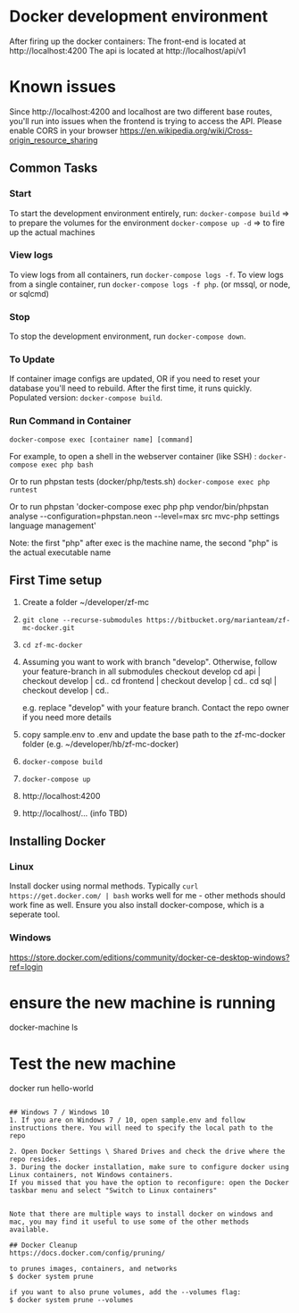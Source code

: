 # Docker development environment
After firing up the docker containers:
The front-end is located at http://localhost:4200
The api is located at http://localhost/api/v1

# Known issues
Since http://localhost:4200 and localhost are two different base routes, you'll run into issues when the frontend is trying to access the API.
Please enable CORS in your browser
https://en.wikipedia.org/wiki/Cross-origin_resource_sharing

## Common Tasks

### Start
To start the development environment entirely, run:
`docker-compose build` => to prepare the volumes for the environment
`docker-compose up -d` => to fire up the actual machines

### View logs
To view logs from all containers, run `docker-compose logs -f`.
To view logs from a single container, run `docker-compose logs -f php`. (or mssql, or node, or sqlcmd)

### Stop
To stop the development environment, run `docker-compose down`.

### To Update
If container image configs are updated, OR if you need to reset your database you'll need to rebuild. After
the first time, it runs quickly.
Populated version: `docker-compose build`.

### Run Command in Container
`docker-compose exec [container name] [command]`

For example, to open a shell in the webserver container (like SSH) :
`docker-compose exec php bash`

Or to run phpstan tests (docker/php/tests.sh)
`docker-compose exec php runtest`

Or to run phpstan
'docker-compose exec php php vendor/bin/phpstan analyse --configuration=phpstan.neon --level=max src mvc-php settings language management'

Note: the first "php" after exec is the machine name, the second "php" is the
actual executable name

## First Time setup
1. Create a folder ~/developer/zf-mc
2. `git clone --recurse-submodules https://bitbucket.org/marianteam/zf-mc-docker.git`
3. `cd zf-mc-docker`

4.  Assuming you want to work with branch "develop". Otherwise, follow your feature-branch in all submodules
    checkout develop
    cd api | checkout develop | cd..
    cd frontend | checkout develop | cd..
    cd sql | checkout develop | cd..

    e.g. replace "develop" with your feature branch. Contact the repo owner if you need more details

4. copy sample.env to .env and update the base path to the zf-mc-docker folder (e.g. ~/developer/hb/zf-mc-docker)
5. `docker-compose build`
6. `docker-compose up`
7. http://localhost:4200
8. http://localhost/... (info TBD)

## Installing Docker

### Linux
Install docker using normal methods.
Typically `curl https://get.docker.com/ | bash` works well for me - other methods should work fine as well.
Ensure you also install docker-compose, which is a seperate tool.

### Windows
https://store.docker.com/editions/community/docker-ce-desktop-windows?ref=login

# ensure the new machine is running
docker-machine ls

# Test the new machine
docker run hello-world
```

## Windows 7 / Windows 10
1. If you are on Windows 7 / 10, open sample.env and follow instructions there. You will need to specify the local path to the repo

2. Open Docker Settings \ Shared Drives and check the drive where the repo resides.
3. During the docker installation, make sure to configure docker using Linux containers, not Windows containers.
If you missed that you have the option to reconfigure: open the Docker taskbar menu and select "Switch to Linux containers"


Note that there are multiple ways to install docker on windows and mac, you may find it useful to use some of the other methods available.

## Docker Cleanup
https://docs.docker.com/config/pruning/

to prunes images, containers, and networks
$ docker system prune

if you want to also prune volumes, add the --volumes flag:
$ docker system prune --volumes